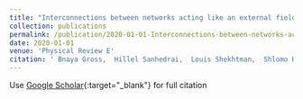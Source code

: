 ```yaml
---
title: "Interconnections between networks acting like an external field in a first-order percolation transition"
collection: publications
permalink: /publication/2020-01-01-Interconnections-between-networks-acting-like-an-external-field-in-a-first-order-percolation-transition
date: 2020-01-01
venue: 'Physical Review E'
citation: ' Bnaya Gross,  Hillel Sanhedrai,  Louis Shekhtman,  Shlomo Havlin, &quot;Interconnections between networks acting like an external field in a first-order percolation transition.&quot; Physical Review E, 2020.'
---
```

Use [Google Scholar](https://scholar.google.com/scholar?q=Interconnections+between+networks+acting+like+an+external+field+in+a+first+order+percolation+transition){:target="_blank"} for full citation
